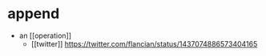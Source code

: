 # append

- an [[operation]]
  - [[twitter]] https://twitter.com/flancian/status/1437074886573404165

